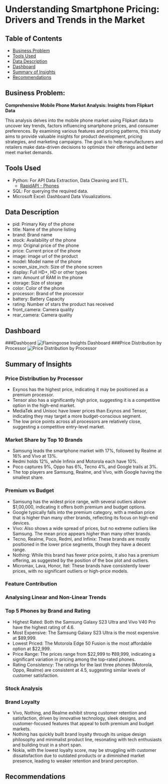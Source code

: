 # Understanding Smartphone Pricing: Drivers and Trends in the Market

## Table of Contents
* [Business Problem](#business-problem)
* [Tools Used](#tools-used)
* [Data Description](#data-description)
* [Dashboard](#dashboard)
* [Summary of Insights](#summary-of-insights)
* [Recommendations](#recommendations)

## Business Problem: 
**Comprehensive Mobile Phone Market Analysis: Insights from Flipkart Data**

This analysis delves into the mobile phone market using Flipkart data to uncover key trends, factors influencing smartphone prices, and consumer preferences. By examining various features and pricing patterns, this study aims to provide valuable insights for product development, pricing strategies, and marketing campaigns. The goal is to help manufacturers and retailers make data-driven decisions to optimize their offerings and better meet market demands.

## Tools Used
- Python: For API Data Extraction, Data Cleaning and ETL.
  - [RapidAPI - Phones](https://rapidapi.com/opendatapoint-opendatapoint-default/api/real-time-flipkart-api)
- SQL: For querying the required data.
- Microsoft Excel: Dashboard Data Visualizations.

## Data Description
- pid: Primary Key of the phone
- title: Name of the phone listing
- brand: Brand name
- stock: Availability of the phone
- mrp: Original price of the phone
- price: Current price of the phone
- image: image url of the product
- model: Model name of the phone
- screen_size_inch: Size of the phone screen
- display: Full HD+, HD or other types
- ram: Amount of RAM in the phone
- storage: Size of storage
- color: Color of the phone
- processor: Brand of the processor
- battery: Battery Capacity
- rating: Number of stars the product has received
- front_camera: Camera quality
- rear_camera: Camera quality

## Dashboard
###Dashboard
![Flamingoose Insights Dashboard](https://github.com/user-attachments/assets/cb70da8d-6b74-4c32-a13e-a1fc5cbc5018)
###Price Distribution by Processor
![Price Distribution by Processor](https://github.com/user-attachments/assets/815b3dae-1c38-406b-80f9-5028487570c2)


## Summary of Insights
### Price Distribution by Processor
- Exynos has the highest price, indicating it may be positioned as a premium processor.
- Tensor also has a significantly high price, suggesting it is a competitive option in the high-end market.
- MediaTek and Unisoc have lower prices than Exynos and Tensor, indicating they may target a more budget-conscious segment.
- The low price points across all processors are relatively close, suggesting a competitive entry-level market.

### Market Share by Top 10 Brands
- Samsung leads the smartphone market with 17%, followed by Realme at 16% and Vivo at 13%. 
- Redmi holds 12%, while Infinix and Motorola each have 10%. 
- Poco captures 9%, Oppo has 6%, Tecno 4%, and Google trails at 3%. 
- The top players are Samsung, Realme, and Vivo, with Google having the smallest share.

### Premium vs Budget
- Samsung has the widest price range, with several outliers above $1,00,000, indicating it offers both premium and budget options.
- Google typically falls into the premium category, with a median price that is higher than many other brands, reflecting its focus on high-end devices.
- Vivo: Also shows a wide spread of prices, but no extreme outliers like Samsung. The mean price appears higher than many other brands.
- Tecno, Realme, Poco, Redmi, and Infinix: These brands are mostly positioned in the lower price segments, though they have a decent range.
- Nothing: While this brand has fewer price points, it also has a premium offering, as suggested by the position of the box plot and outliers.
- Micromax, Lava, Honor, Itel: These brands have consistently lower prices, with no significant outliers or high-price models.

### Feature Contribution

### Analysing Linear and Non-Linear Trends

### Top 5 Phones by Brand and Rating
- Highest Rated: Both the Samsung Galaxy S23 Ultra and Vivo V40 Pro have the highest rating of 4.6.
- Most Expensive: The Samsung Galaxy S23 Ultra is the most expensive at $89,999.
- Lowest Priced: The Motorola Edge 50 Fusion is the most affordable option at $22,999.
- Price Range: The prices range from $22,999 to ₹89,999, indicating a significant variation in pricing among the top-rated phones.
- Rating Consistency: The ratings for the last three phones (Motorola, Oppo, Realme) are consistent at 4.5, suggesting similar levels of customer satisfaction.
### Stock Analysis

### Brand Loyalty
- Vivo, Nothing, and Realme exhibit strong customer retention and satisfaction, driven by innovative technology, sleek designs, and customer-focused features that appeal to both premium and budget markets.
- Nothing has quickly built brand loyalty through its unique design philosophy and minimalist product line, resonating with tech enthusiasts and building trust in a short span.
- Nokia, with the lowest loyalty score, may be struggling with customer dissatisfaction due to outdated products or a diminished market presence, leading to weaker retention and brand perception.
## Recommendations
